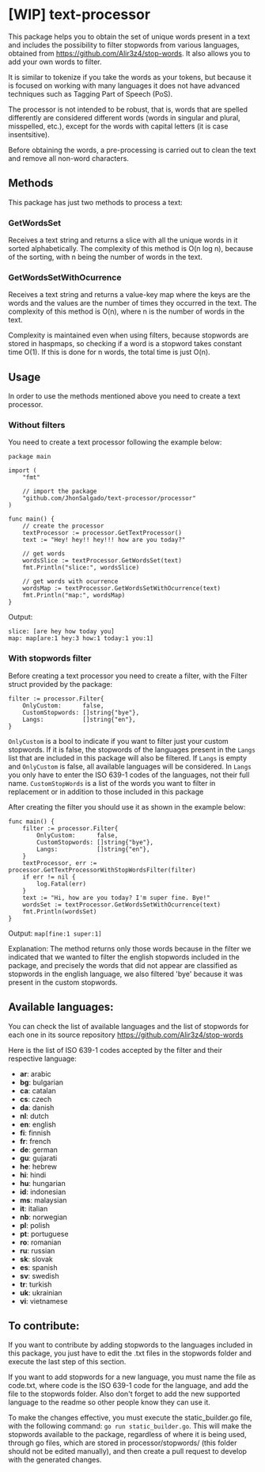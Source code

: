 # [WIP] text-processor
This package helps you to obtain the set of unique words present in a text and includes the possibility to filter stopwords from various languages, obtained from https://github.com/Alir3z4/stop-words. It also allows you to add your own words to filter.

It is similar to tokenize if you take the words as your tokens, but because it is focused on working with many languages it does not have advanced techniques such as Tagging Part of Speech (PoS).

The processor is not intended to be robust, that is, words that are spelled differently are considered different words (words in singular and plural, misspelled, etc.), except for the words with capital letters (it is case insentsitive).

Before obtaining the words, a pre-processing is carried out to clean the text and remove all non-word characters.

## Methods
This package has just two methods to process a text:
### GetWordsSet
Receives a text string and returns a slice with all the unique words in it sorted alphabetically. The complexity of this method is O(n log n), because of the sorting, with n being the number of words in the text.
### GetWordsSetWithOcurrence
Receives a text string and returns a value-key map where the keys are the words and the values are the number of times they occurred in the text. The complexity of this method is O(n), where n is the number of words in the text.

Complexity is maintained even when using filters, because stopwords are stored in haspmaps, so checking if a word is a stopword takes constant time O(1). If this is done for n words, the total time is just O(n).

## Usage
In order to use the methods mentioned above you need to create a text processor.
### Without filters
You need to create a text processor following the example below:
```
package main

import (
	"fmt"
	
	// import the package
	"github.com/JhonSalgado/text-processor/processor"
)

func main() {
	// create the processor
	textProcessor := processor.GetTextProcessor()
	text := "Hey! hey!! hey!!! how are you today?"

	// get words
	wordsSlice := textProcessor.GetWordsSet(text)
	fmt.Println("slice:", wordsSlice)

	// get words with ocurrence
	wordsMap := textProcessor.GetWordsSetWithOcurrence(text)
	fmt.Println("map:", wordsMap)
}
```
Output:
```
slice: [are hey how today you]
map: map[are:1 hey:3 how:1 today:1 you:1]
```
### With stopwords filter
Before creating a text processor you need to create a filter, with the Filter struct provided by the package:
```
filter := processor.Filter{
	OnlyCustom:      false,
	CustomStopwords: []string{"bye"},
	Langs:           []string{"en"},
}
```
`OnlyCustom` is a bool to indicate if you want to filter just your custom stopwords. If it is false, the stopwords of the languages present in the `Langs` list that are included in this package will also be filtered. If `Langs` is empty and `OnlyCustom`  is false, all available languages will be considered.
In `Langs` you only have to enter the ISO 639-1 codes of the languages, not their full name.
`CustomStopWords` is a list of the words you want to filter in replacement or in addition to those included in this package

After creating the filter you should use it as shown in the example below:
```
func main() {
	filter := processor.Filter{
		OnlyCustom:      false,
		CustomStopwords: []string{"bye"},
		Langs:           []string{"en"},
	}
	textProcessor, err := processor.GetTextProcessorWithStopWordsFilter(filter)
	if err != nil {
		log.Fatal(err)
	}
	text := "Hi, how are you today? I'm super fine. Bye!"
	wordsSet := textProcessor.GetWordsSetWithOcurrence(text)
	fmt.Println(wordsSet)
}
```
Output:
```map[fine:1 super:1]```

Explanation:
The method returns only those words because in the filter we indicated that we wanted to filter the english stopwords included in the package, and precisely the words that did not appear are classified as stopwords in the english language, we also filtered 'bye' because it was present in the custom stopwords.

## Available languages:

You can check the list of available languages and the list of stopwords for each one in its source repository https://github.com/Alir3z4/stop-words

Here is the list of ISO 639-1 codes accepted by the filter and their respective language:

* **ar**: arabic
* **bg**: bulgarian
* **ca**: catalan
* **cs**: czech
* **da**: danish
* **nl**: dutch
* **en**: english
* **fi**: finnish
* **fr**: french
* **de**: german
* **gu**: gujarati
* **he**: hebrew
* **hi**: hindi
* **hu**: hungarian
* **id**: indonesian
* **ms**: malaysian
* **it**: italian
* **nb**: norwegian
* **pl**: polish
* **pt**: portuguese
* **ro**: romanian
* **ru**: russian
* **sk**: slovak
* **es**: spanish
* **sv**: swedish
* **tr**: turkish
* **uk**: ukrainian
* **vi**: vietnamese

## To contribute:

If you want to contribute by adding stopwords to the languages included in this package, you just have to edit the .txt files in the stopwords folder and execute the last step of this section.

If you want to add stopwords for a new language, you must name the file as code.txt, where code is the ISO 639-1 code for the language, and add the file to the stopwords folder. Also don't forget to add the new supported language to the readme so other people know they can use it.

To make the changes effective, you must execute the static\_builder.go file, with the following command: `go run static_builder.go`. This will make the stopwords available to the package, regardless of where it is being used, through go files, which are stored in processor/stopwords/ (this folder should not be edited manually), and then create a pull request to develop with the generated changes.
